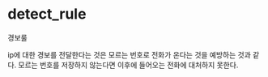 # detect_rule
경보룰

ip에 대한 경보를 전달한다는 것은 모르는 번호로 전화가 온다는 것을 예방하는 것과 같다.
모르는 번호를 저장하지 않는다면 이후에 들어오는 전화에 대처하지 못한다.
